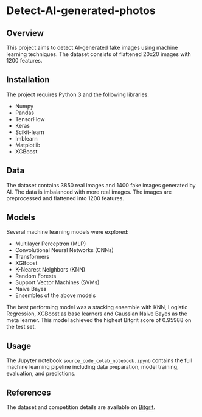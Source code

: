 ﻿# Detect-AI-generated-photos

 
## Overview
This project aims to detect AI-generated fake images using machine learning techniques. The dataset consists of flattened 20x20 images with 1200 features.

## Installation
The project requires Python 3 and the following libraries:

- Numpy
- Pandas
- TensorFlow
- Keras
- Scikit-learn
- Imblearn
- Matplotlib
- XGBoost


## Data
The dataset contains 3850 real images and 1400 fake images generated by AI. The data is imbalanced with more real images. The images are preprocessed and flattened into 1200 features.

## Models
Several machine learning models were explored:

- Multilayer Perceptron (MLP)
- Convolutional Neural Networks (CNNs)
- Transformers
- XGBoost
- K-Nearest Neighbors (KNN)
- Random Forests
- Support Vector Machines (SVMs)
- Naive Bayes
- Ensembles of the above models

The best performing model was a stacking ensemble with KNN, Logistic Regression, XGBoost as base learners and Gaussian Naive Bayes as the meta learner. This model achieved the highest Bitgrit score of 0.95988 on the test set.

## Usage
The Jupyter notebook `source_code_colab_notebook.ipynb` contains the full machine learning pipeline including data preparation, model training, evaluation, and predictions.

## References
The dataset and competition details are available on [Bitgrit](https://bitgrit.net/competition/18).

